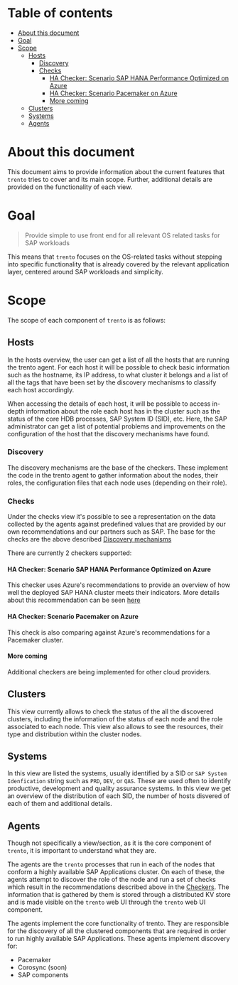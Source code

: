 # Table of contents
- [About this document](#about-this-document)
- [Goal](#goal)
- [Scope](#scope)
  - [Hosts](#hosts)
    - [Discovery](#discovery)
    - [Checks](#checks)
      - [HA Checker: Scenario SAP HANA Performance Optimized on Azure](#ha-checker-scenario-sap-hana-performance-optimized-on-azure)
      - [HA Checker: Scenario Pacemaker on Azure](#ha-checker-scenario-pacemaker-on-azure)
      - [More coming](#more-coming)
  - [Clusters](#clusters)
  - [Systems](#systems)
  - [Agents](#agents)

# About this document
This document aims to provide information about the current features that `trento`
tries to cover and its main scope. Further, additional details are provided on
the functionality of each view.

# Goal
>Provide simple to use front end for all relevant OS related tasks for SAP
>workloads

This means that `trento` focuses on the OS-related tasks without stepping into
specific functionality that is already covered by the relevant application layer,
centered around SAP workloads and simplicity.

# Scope
The scope of each component of `trento` is as follows:

## Hosts
In the hosts overview, the user can get a list of all the hosts that are running
the trento agent. For each host it will be possible to check basic information
such as the hostname, its IP address, to what cluster it belongs and a list of
all the tags that have been set by the discovery mechanisms to classify each
host accordingly.

When accessing the details of each host, it will be possible to access in-depth
information about the role each host has in the cluster such as the status of the
core HDB processes, SAP System ID (SID), etc. Here, the SAP administrator can
get a list of potential problems and improvements on the configuration of the
host that the discovery mechanisms have found.

### Discovery
The discovery mechanisms are the base of the checkers. These implement the code
in the trento agent to gather information about the nodes, their roles, the
configuration files that each node uses (depending on their role).


### Checks
Under the checks view it's possible to see a representation on the data collected
by the agents against predefined values that are provided by our own recommendations
and our partners such as SAP. The base for the checks are the above described
[Discovery mechanisms](#discovery)

There are currently 2 checkers supported:

#### HA Checker: Scenario SAP HANA Performance Optimized on Azure
This checker uses Azure's recommendations to provide an overview of how well
the deployed SAP HANA cluster meets their indicators. More details about this
recommendation can be seen [here](https://docs.microsoft.com/en-us/azure/virtual-machines/workloads/sap/high-availability-guide-suse-pacemaker)

#### HA Checker: Scenario Pacemaker on Azure
This check is also comparing against Azure's recommendations for a Pacemaker
cluster.

#### More coming
Additional checkers are being implemented for other cloud providers.

## Clusters
This view currently allows to check the status of the all the discovered clusters,
including the information of the status of each node and the role associated to
each node. This view also allows to see the resources, their type and distribution
within the cluster nodes.

## Systems
In this view are listed the systems, usually identified by a SID or
`SAP System Idenfication` string such as `PRD`, `DEV`, or `QAS`. These are used
often to identify productive, development and quality assurance systems.
In this view we get an overview of the distribution of each SID, the number of
hosts disvered of each of them and additional details.

## Agents
Though not specifically a view/section, as it is the core component of `trento`,
it is important to understand what they are.

The agents are the `trento` processes that run in each of the nodes that conform
a highly available SAP Applications cluster. On each of these, the agents attempt
to discover the role of the node and run a set of checks which result in the
recommendations described above in the [Checkers](#checkers).
The information that is gathered by them is stored through a distributed KV store
and is made visible on the `trento` web UI through the `trento` web UI component.

The agents implement the core functionality of trento. They are responsible for
the discovery of all the clustered components that are required in order to run
highly available SAP Applications. These agents implement discovery for:
  - Pacemaker
  - Corosync (soon)
  - SAP components

